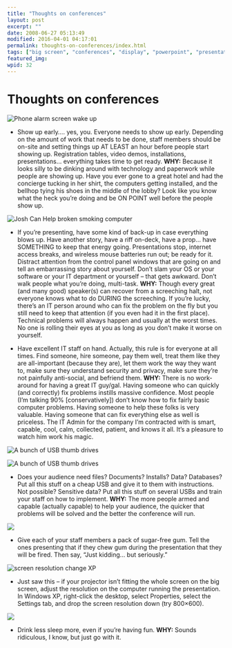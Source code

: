 ```yaml
---
title: "Thoughts on conferences"
layout: post
excerpt: ""
date: 2008-06-27 05:13:49
modified: 2016-04-01 04:17:01
permalink: thoughts-on-conferences/index.html
tags: ["big screen", "conferences", "display", "powerpoint", "presentations", "Personal Development"]
featured_img: 
wpid: 32
---
```


# Thoughts on conferences

![Phone alarm screen wake up](/_images/2008/06/phone_alarm.jpg)

- Show up early…. yes, you. Everyone needs to show up early. Depending on the amount of work that needs to be done, staff members should be on-site and setting things up AT LEAST an hour before people start showing up. Registration tables, video demos, installations, presentations… everything takes time to get ready. **WHY:** Because it looks silly to be dinking around with technology and paperwork while people are showing up. Have you ever gone to a great hotel and had the concierge tucking in her shirt, the computers getting installed, and the bellhop tying his shoes in the middle of the lobby? Look like you know what the heck you’re doing and be ON POINT well before the people show up.

![Josh Can Help broken smoking computer](/_images/2008/06/service_techsup.jpg)

- If you’re presenting, have some kind of back-up in case everything blows up. Have another story, have a riff on-deck, have a prop… have SOMETHING to keep that energy going. Presentations stop, internet access breaks, and wireless mouse batteries run out; be ready for it. Distract attention from the control panel windows that are going on and tell an embarrassing story about yourself. Don’t slam your OS or your software or your IT department or yourself – that gets awkward. Don’t walk people what you’re doing, multi-task. **WHY:** Though every great (and many good) speaker(s) can recover from a screeching halt, not everyone knows what to do DURING the screeching. If you’re lucky, there’s an IT person around who can fix the problem on the fly but you still need to keep that attention (if you even had it in the first place). Technical problems will always happen and usually at the worst times. No one is rolling their eyes at you as long as you don’t make it worse on yourself.

- Have excellent IT staff on hand. Actually, this rule is for everyone at all times. Find someone, hire someone, pay them well, treat them like they are all-important (because they are), let them work the way they want to, make sure they understand security and privacy, make sure they’re not painfully anti-social, and befriend them. **WHY:** There is no work-around for having a great IT guy/gal. Having someone who can quickly (and correctly) fix problems instills massive confidence. Most people (I’m talking 90% \[conservatively\]) don’t know how to fix fairly basic computer problems. Having someone to help these folks is very valuable. Having someone that can fix everything else as well is priceless. The IT Admin for the company I’m contracted with is smart, capable, cool, calm, collected, patient, and knows it all. It’s a pleasure to watch him work his magic.

![A bunch of USB thumb drives](/_images/2008/06/usbs_sm_01.jpg)

![A bunch of USB thumb drives](/_images/2008/06/usbs_sm_02.jpg)

- Does your audience need files? Documents? Installs? Data? Databases? Put all this stuff on a cheap USB and give it to them with instructions. Not possible? Sensitive data? Put all this stuff on several USBs and train your staff on how to implement. **WHY:** The more people armed and capable (actually capable) to help your audience, the quicker that problems will be solved and the better the conference will run.

![](/_images/2008/06/gum.jpg)

- Give each of your staff members a pack of sugar-free gum. Tell the ones presenting that if they chew gum during the presentation that they will be fired. Then say, “Just kidding… but seriously.”

![screen resolution change XP](/_images/2008/06/screen_resolution_xp.jpg)

- Just saw this – if your projector isn’t fitting the whole screen on the big screen, adjust the resolution on the computer running the presentation. In Windows XP, right-click the desktop, select Properties, select the Settings tab, and drop the screen resolution down (try 800×600).

![](/_images/2008/06/drinks.jpg)

- Drink less sleep more, even if you’re having fun. **WHY:** Sounds ridiculous, I know, but just go with it.